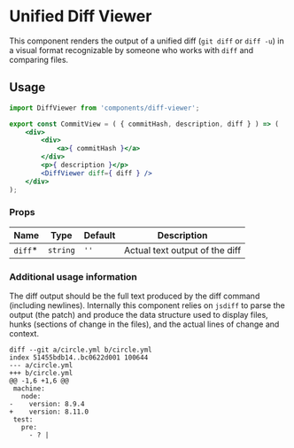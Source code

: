 # Unified Diff Viewer

This component renders the output of a unified diff (`git diff` or `diff -u`) in a
visual format recognizable by someone who works with `diff` and comparing files.

## Usage

```jsx
import DiffViewer from 'components/diff-viewer';

export const CommitView = ( { commitHash, description, diff } ) => (
	<div>
		<div>
			<a>{ commitHash }</a>
		</div>
		<p>{ description }</p>
		<DiffViewer diff={ diff } />
	</div>
);
```

### Props

| Name     | Type     | Default | Description                    |
| -------- | -------- | ------- | ------------------------------ |
| `diff`\* | `string` | `''`    | Actual text output of the diff |

### Additional usage information

The diff output should be the full text produced by the diff command (including newlines).
Internally this component relies on `jsdiff` to parse the output (the patch) and produce
the data structure used to display files, hunks (sections of change in the files), and
the actual lines of change and context.

```
diff --git a/circle.yml b/circle.yml
index 51455bdb14..bc0622d001 100644
--- a/circle.yml
+++ b/circle.yml
@@ -1,6 +1,6 @@
 machine:
   node:
-    version: 8.9.4
+    version: 8.11.0
 test:
   pre:
     - ? |
```
